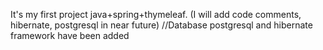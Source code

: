 It's my first project java+spring+thymeleaf. (I will add code comments, hibernate, postgresql in near future)
//Database postgresql and hibernate framework have been added